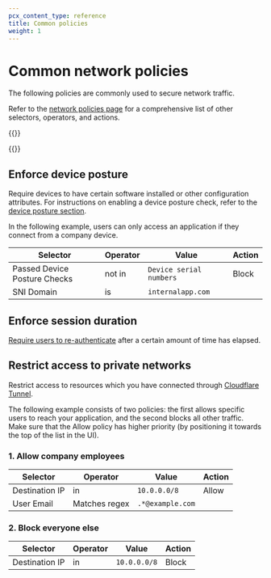 ```yaml
---
pcx_content_type: reference
title: Common policies
weight: 1
---
```


# Common network policies

The following policies are commonly used to secure network traffic.

Refer to the [network policies page](/cloudflare-one/policies/filtering/network-policies/) for a comprehensive list of other selectors, operators, and actions.

{{<render file="gateway/_block-applications.md">}}

{{<render file="gateway/_policies-optional.md">}}

## Enforce device posture

Require devices to have certain software installed or other configuration attributes. For instructions on enabling a device posture check, refer to the [device posture section](/cloudflare-one/identity/devices/).

In the following example, users can only access an application if they connect from a company device.

| Selector                     | Operator | Value                   | Action |
| ---------------------------- | -------- | ----------------------- | ------ |
| Passed Device Posture Checks | not in   | `Device serial numbers` | Block  |
| SNI Domain                   | is       | `internalapp.com`       |

## Enforce session duration

[Require users to re-authenticate](/cloudflare-one/connections/connect-devices/warp/configure-warp/warp-sessions/) after a certain amount of time has elapsed.

## Restrict access to private networks

Restrict access to resources which you have connected through [Cloudflare Tunnel](/cloudflare-one/connections/connect-networks/).

The following example consists of two policies: the first allows specific users to reach your application, and the second blocks all other traffic. Make sure that the Allow policy has higher priority (by positioning it towards the top of the list in the UI).

### 1. Allow company employees

| Selector       | Operator      | Value            | Action |
| -------------- | ------------- | ---------------- | ------ |
| Destination IP | in            | `10.0.0.0/8`     | Allow  |
| User Email     | Matches regex | `.*@example.com` |        |

### 2. Block everyone else

| Selector       | Operator | Value        | Action |
| -------------- | -------- | ------------ | ------ |
| Destination IP | in       | `10.0.0.0/8` | Block  |
